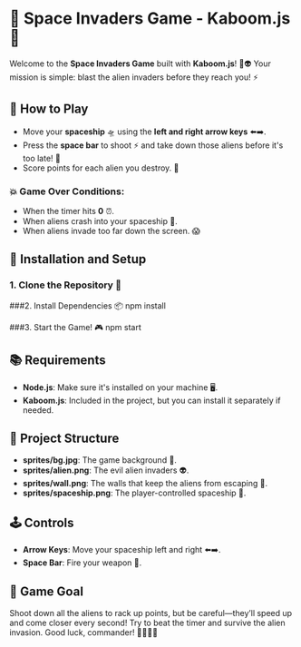 # 👾 Space Invaders Game - Kaboom.js 🚀

Welcome to the **Space Invaders Game** built with **Kaboom.js**! 🌌👽 Your mission is simple: blast the alien invaders before they reach you! ⚡

## 🚀 How to Play

- Move your **spaceship** 🛸 using the **left and right arrow keys** ⬅️➡️.
- Press the **space bar** to shoot ⚡ and take down those aliens before it's too late! 👾
- Score points for each alien you destroy. 🎯

### 💥 Game Over Conditions:

- When the timer hits **0** ⏰.
- When aliens crash into your spaceship 🚨.
- When aliens invade too far down the screen. 😱

## 🔧 Installation and Setup

### 1. Clone the Repository 🚀

###2. Install Dependencies 📦
npm install

###3. Start the Game! 🎮
npm start

## 📚 Requirements

- **Node.js**: Make sure it's installed on your machine 🖥️.
- **Kaboom.js**: Included in the project, but you can install it separately if needed.

## 📁 Project Structure

- **sprites/bg.jpg**: The game background 🌠.
- **sprites/alien.png**: The evil alien invaders 👽.
- **sprites/wall.png**: The walls that keep the aliens from escaping 🧱.
- **sprites/spaceship.png**: The player-controlled spaceship 🚀.

## 🕹️ Controls

- **Arrow Keys**: Move your spaceship left and right ⬅️➡️.
- **Space Bar**: Fire your weapon 🔫.

## 🎯 Game Goal

Shoot down all the aliens to rack up points, but be careful—they’ll speed up and come closer every second! Try to beat the timer and survive the alien invasion. Good luck, commander! 👨‍🚀👩‍🚀

